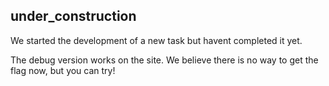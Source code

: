 ## under_construction

We started the development of a new task but havent completed it yet.

The debug version works on the site. We believe there is no way to get the flag now, but you can try!